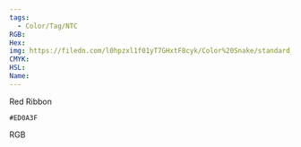 ```yaml
---
tags:
  - Color/Tag/NTC
RGB:
Hex:
img: https://filedn.com/l0hpzxl1f01yT7GHxtF8cyk/Color%20Snake/standard_csv_to_svg/%23/ED0A3F.svg
CMYK:
HSL:
Name:
---
```

Red Ribbon
```palette
#ED0A3F
```
RGB
